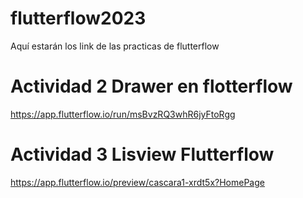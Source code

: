# flutterflow2023
Aquí estarán los link de las practicas de flutterflow 

# Actividad 2 Drawer en flotterflow 
https://app.flutterflow.io/run/msBvzRQ3whR6jyFtoRgg

# Actividad 3 Lisview Flutterflow
https://app.flutterflow.io/preview/cascara1-xrdt5x?HomePage

